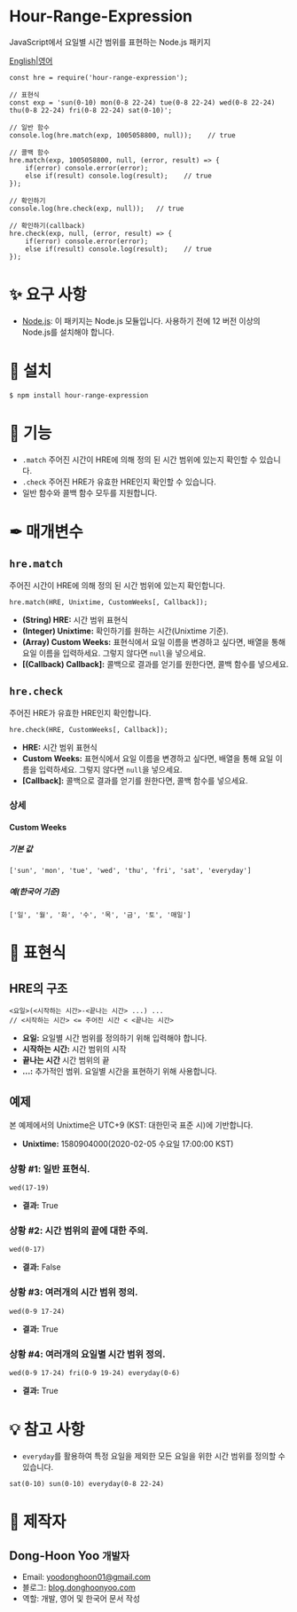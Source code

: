 # Hour-Range-Expression
JavaScript에서 요일별 시간 범위를 표현하는 Node.js 패키지

[English|영어](https://github.com/donghoony1/Hour-Range-Expression/blob/master/README.md)

```
const hre = require('hour-range-expression');

// 표현식
const exp = 'sun(0-10) mon(0-8 22-24) tue(0-8 22-24) wed(0-8 22-24) thu(0-8 22-24) fri(0-8 22-24) sat(0-10)';

// 일반 함수
console.log(hre.match(exp, 1005058800, null));    // true

// 콜백 함수
hre.match(exp, 1005058800, null, (error, result) => {
    if(error) console.error(error);
    else if(result) console.log(result);    // true
});

// 확인하기
console.log(hre.check(exp, null));   // true

// 확인하기(callback)
hre.check(exp, null, (error, result) => {
    if(error) console.error(error);
    else if(result) console.log(result);    // true
});
```

# ✨ 요구 사항
- [Node.js](https://nodejs.org/ko/download/): 이 패키지는 Node.js 모듈입니다. 사용하기 전에 12 버전 이상의 Node.js를 설치해야 합니다.

# 🎯 설치
```
$ npm install hour-range-expression
```

# 🎈 기능
- `.match` 주어진 시간이 HRE에 의해 정의 된 시간 범위에 있는지 확인할 수 있습니다.
- `.check` 주어진 HRE가 유효한 HRE인지 확인할 수 있습니다.
- 일반 함수와 콜백 함수 모두를 지원합니다.

# ✒ 매개변수
## `hre.match`
주어진 시간이 HRE에 의해 정의 된 시간 범위에 있는지 확인합니다.
```
hre.match(HRE, Unixtime, CustomWeeks[, Callback]);
```
- **(String) HRE:** 시간 범위 표현식
- **(Integer) Unixtime:** 확인하기를 원하는 시간(Unixtime 기준).
- **(Array) Custom Weeks:** 표현식에서 요일 이름을 변경하고 싶다면, 배열을 통해 요일 이름을 입력하세요. 그렇지 않다면 `null`을 넣으세요.
- **\[(Callback) Callback\]:** 콜백으로 결과를 얻기를 원한다면, 콜백 함수를 넣으세요.

## `hre.check`
주어진 HRE가 유효한 HRE인지 확인합니다.
```
hre.check(HRE, CustomWeeks[, Callback]);
```
- **HRE:** 시간 범위 표현식
- **Custom Weeks:** 표현식에서 요일 이름을 변경하고 싶다면, 배열을 통해 요일 이름을 입력하세요. 그렇지 않다면 `null`을 넣으세요.
- **\[Callback\]:** 콜백으로 결과를 얻기를 원한다면, 콜백 함수를 넣으세요.

### 상세
#### Custom Weeks
##### 기본 값
```
['sun', 'mon', 'tue', 'wed', 'thu', 'fri', 'sat', 'everyday']
```
##### 예(한국어 기준)
```
['일', '월', '화', '수', '목', '금', '토', '매일']
```

# 📝 표현식
## HRE의 구조
```
<요일>(<시작하는 시간>-<끝나는 시간> ...) ...
// <시작하는 시간> <= 주어진 시간 < <끝나는 시간>
```
- **요일:** 요일별 시간 범위를 정의하기 위해 입력해야 합니다.
- **시작하는 시간:** 시간 범위의 시작
- **끝나는 시간** 시간 범위의 끝
- **...:** 추가적인 범위. 요일별 시간을 표현하기 위해 사용합니다.

## 예제
본 예제에서의 Unixtime은 UTC+9 (KST: 대한민국 표준 시)에 기반합니다.
- **Unixtime:** 1580904000(2020-02-05 수요일 17:00:00 KST)
### 상황 #1: 일반 표현식.
```
wed(17-19)
```
- **결과:** True

### 상황 #2: 시간 범위의 끝에 대한 주의.
```
wed(0-17)
```
- **결과:** False

### 상황 #3: 여러개의 시간 범위 정의.
```
wed(0-9 17-24)
```
- **결과:** True

### 상황 #4: 여러개의 요일별 시간 범위 정의.
```
wed(0-9 17-24) fri(0-9 19-24) everyday(0-6)
```
- **결과:** True

# 💡 참고 사항
- `everyday`를 활용하여 특정 요일을 제외한 모든 요일을 위한 시간 범위를 정의할 수 있습니다.
```
sat(0-10) sun(0-10) everyday(0-8 22-24)
```

# 🚩 제작자
## Dong-Hoon Yoo `개발자`
- Email: yoodonghoon01@gmail.com
- 블로그: [blog.donghoonyoo.com](https://blog.donghoonyoo.com)
- 역할: 개발, 영어 및 한국어 문서 작성